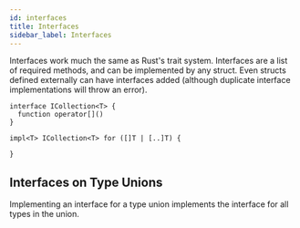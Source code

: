 ```yaml
---
id: interfaces
title: Interfaces
sidebar_label: Interfaces
---
```


Interfaces work much the same as Rust's trait system. Interfaces are a list of required methods, and can be implemented by any struct. Even structs defined externally can have interfaces added (although duplicate interface implementations will throw an error).

```catlang
interface ICollection<T> {
  function operator[]()
}

impl<T> ICollection<T> for ([]T | [..]T) {

}
```

## Interfaces on Type Unions

Implementing an interface for a type union implements the interface for all types in the union.
